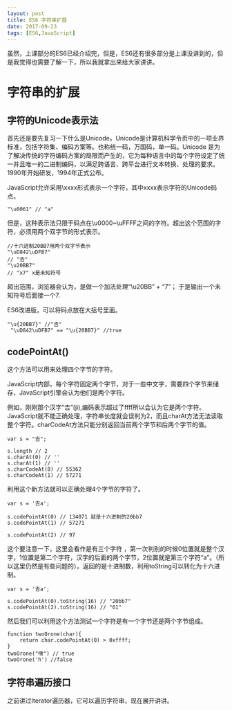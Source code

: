 ```yaml
---
layout: post
title: ES6 字符串扩展
date: 2017-09-23
tags: [ES6,JavaScript]
---
```


虽然，上课部分的ES6已经介绍完，但是，ES6还有很多部分是上课没讲到的，但是我觉得也需要了解一下，所以我就拿出来给大家讲讲。

# 字符串的扩展

## 字符的Unicode表示法

首先还是要先复习一下什么是Unicode。Unicode是计算机科学令页中的一项业界标准，包括字符集、编码方案等。也称统一码，万国码，单一码。Unicode 是为了解决传统的字符编码方案的局限而产生的，它为每种语言中的每个字符设定了统一并且唯一的二进制编码，以满足跨语言、跨平台进行文本转换、处理的要求。1990年开始研发，1994年正式公布。

JavaScript允许采用\xxxx形式表示一个字符，其中xxxx表示字符的Unicode码点。

    "\u0061" // "a"

但是，这种表示法只限于码点在\u0000~\uFFFF之间的字符。超出这个范围的字符，必须用两个双字节的形式表示。

    //十六进制20BB7用两个双字节表示
    "\uD842\uDFB7"
    // "𠮷"
    "\u20BB7"
    // "x7" x是未知符号

超出范围，浏览器会认为，是做一个加法处理“\u20BB” + “7”； 于是输出一个未知符号后面接一个7.

ES6改进版，可以将码点放在大括号里面。

    "\u{20BB7}" //"𠮷"
     "\uD842\uDFB7" == "\u{20BB7}" //true


## codePointAt()

这个方法可以用来处理四个字节的字符。

JavaScript内部，每个字符固定两个字节，对于一些中文字，需要四个字节来储存，JavaScript引擎会认为他们是两个字符。

例如，刚刚那个汉字“𠮷”(ji),编码表示超过了ffff所以会认为它是两个字符。JavaScript就不能正确处理，字符串长度就会误判为2，而且charAt方法无法读取整个字符。charCodeAt方法只能分别返回当前两个字节和后两个字节的值。

    var s = "𠮷";

    s.length // 2
    s.charAt(0) // ''
    s.charAt(1) // ''
    s.charCodeAt(0) // 55362
    s.charCodeAt(1) // 57271

利用这个新方法就可以正确处理4个字节的字符了。

    var s = '𠮷a';

    s.codePointAt(0) // 134071 就是十六进制的20bb7
    s.codePointAt(1) // 57271

    s.codePointAt(2) // 97

这个要注意一下，这里会看作是有三个字符 ，第一次判别的时候0位置就是整个汉字，1位置是第二个字符，汉字的后面的两个字节，2位置就是第三个字符“a”。（所以这里仍然是有些问题的）。返回的是十进制数，利用toString可以转化为十六进制。

    var s = '𠮷a';

    s.codePointAt(0).toString(16) // "20bb7"
    s.codePointAt(2).toString(16) // "61"

然后我们可以利用这个方法测试一个字符是有一个字节还是两个字节组成。

    function twoOrone(char){
        return char.codePointAt(0) > 0xffff;
    }
    twoOrone("嘿") // true
    twoOrone('h') //false

## 字符串遍历接口

之前讲过Iterator遍历器，它可以遍历字符串，现在展开讲讲。










































